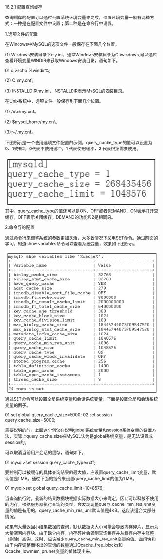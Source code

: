 #### 
  16.2.1 配置查询缓存


查询缓存的配置可以通过设置系统环境变量来完成，设置环境变量一般有两种方式：一种是在配置文件中设置；第二种是在命令行中设置。

1.选项文件的配置

在Windows中MySQL的选项文件一般保存在下面几个位置。

(1) Windows安装目录下my.ini，通常Windows安装目录为C:\windows,可以通过查看环境变量WINDIR来获取Windows安装目录，语句如下。

&#13;
    01 c:\>echo %windir%;&#13;

(2) C:\my.cnf。

(3) INSTALLDIR\my.ini，INSTALLDIR表示MySQL的安装目录。

在Unix系统中，选项文件一般保存到下面几个位置。

(1) /etc/my.cnf。

(2) $mysql_home/my.cnf。

(3)～/.my.cnf。

下图所示是一个使用选项文件配置的示例，query_cache_type的值可以设置为0、1或者2，0代表不使用缓冲，1 代表使用缓冲，2 代表根据需要使用。

![Figure-0397-284.jpg](../images/Figure-0397-284.jpg)
其中，query_cache_type的值还可以是ON、OFF或者DEMAND，ON表示打开查缓存，OFF表示关闭缓存，DEMAND的功能和2是相同的。

2.命令行的配置

通过命令行来调整系统的参数更加灵活，大多数情况下采用SET命令。通过前面的学习，知道show variables命令可以查看系统变量，效果如下图所示。

![Figure-0397-285.jpg](../images/Figure-0397-285.jpg)
通过SET命令可以设置全局系统变量和会话系统变量，下面是设置全局和会话系统变量的例子。

&#13;
    01 set global query_cache_size=5000;&#13;
    02 set session query_cache_size=5000;&#13;

需要说明的时，上面这个例仅在说明global系统变量和session系统变量的设置方法，实际上query_cache_size被MySQL认为是global系统变量，是无法设置成session的。

可以取消当前用户会话的缓存，语句如下。

&#13;
    01 mysql>set session query_cache_type=off;&#13;

要控制可以被缓存的具体查询结果的最大值，应设置query_cache_limit变量，默认值是1 MB。通过下面的指令来设置query_cache_limit的值为1 MB。

&#13;
    01 mysql>set global query_cache_limit=1048576;&#13;

当查询执行时，最新的结果数据块根据实际数据大小来确定，因此可以释放不使用的内存。根据服务器执行查询的类型，会发现调整query_cache_min_res_unit变量的值是有用的。query_cache_min_res_unit默认值是4KB。这应该适合大部分情况。

如果有大量返回小结果数据的查询，默认数据块大小可能会导致内存碎片，显示为大量空闲内存块。由于缺少内存，内存碎片会强制查询缓存并从缓存内存中修整（删除）查询。这时，应该减少query_cache_min_res_unit变量的值。空闲块和由于内存调整而移出的查询的数量通过Qcache_free_blocks和Qcache_lowmem_prunes变量的值体现出来。


